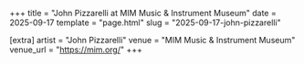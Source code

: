 +++
title = "John Pizzarelli at MIM Music & Instrument Museum"
date = 2025-09-17
template = "page.html"
slug = "2025-09-17-john-pizzarelli"

[extra]
artist = "John Pizzarelli"
venue = "MIM Music & Instrument Museum"
venue_url = "https://mim.org/"
+++
